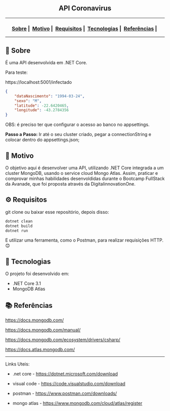 <h2 align="center">API Coronavirus</h2>

___




<h3 align="center">
  <a href="#about">Sobre</a>&nbsp;|&nbsp;
  <a href="#reason">Motivo</a>&nbsp;|&nbsp;
  <a href="#requirements">Requisitos</a>&nbsp;|&nbsp;
  <a href="#technologies">Tecnologias</a>&nbsp;|&nbsp;
	<a href="#references">Referências</a>&nbsp;|&nbsp;
</h3>

___


<h2 id="about">🔎 Sobre</h2>

É uma API desenvolvida em .NET Core.

Para teste:

https://localhost:5001/infectado

```json
{
	"dataNascimento": "1994-03-24",
	"sexo": "M",
	"latitude": -22.6420465,
	"longitude": -43.2784356
}
```
OBS: é preciso ter que configurar o acesso ao banco no appsettings. 

**Passo a Passo:** Ir até o seu cluster criado, pegar a connectionString e colocar dentro do appsettings.json;

<h2 id="reason">🎯 Motivo</h2>

O objetivo aqui é desenvolver uma API, utilizando .NET Core integrada a um cluster MongoDB, usando o service cloud Mongo Atlas. Assim, praticar e comprovar minhas habilidades desenvoldidas durante o Bootcamp FullStack da Avanade, que foi proposta através da DigitalinnovationOne.

<h2 id="requirements">⚙ Requisitos</h2>

git clone ou baixar esse repositório, depois disso:

```bash
dotnet clean
dotnet build
dotnet run
```
E utilizar uma ferramenta, como o Postman, para realizar requisições HTTP. 😊

<h2 id="technologies">🚀 Tecnologias</h2>

O projeto foi desenvolvido em:

- .NET Core 3.1
- MongoDB Atlas


<h2 id="references">📚 Referências</h2>

https://docs.mongodb.com/

https://docs.mongodb.com/manual/

https://docs.mongodb.com/ecosystem/drivers/csharp/

https://docs.atlas.mongodb.com/

-----------------------------------------------
Links Uteis:

- .net core - https://dotnet.microsoft.com/download

- visual code - https://code.visualstudio.com/download

- postman - https://www.postman.com/downloads/

- mongo atlas - https://www.mongodb.com/cloud/atlas/register
